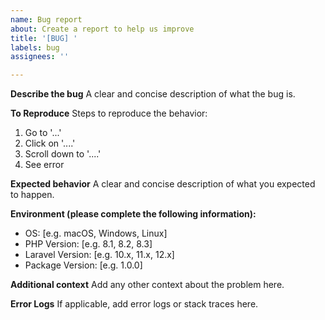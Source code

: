 ```yaml
---
name: Bug report
about: Create a report to help us improve
title: '[BUG] '
labels: bug
assignees: ''

---
```


**Describe the bug**
A clear and concise description of what the bug is.

**To Reproduce**
Steps to reproduce the behavior:
1. Go to '...'
2. Click on '....'
3. Scroll down to '....'
4. See error

**Expected behavior**
A clear and concise description of what you expected to happen.

**Environment (please complete the following information):**
 - OS: [e.g. macOS, Windows, Linux]
 - PHP Version: [e.g. 8.1, 8.2, 8.3]
 - Laravel Version: [e.g. 10.x, 11.x, 12.x]
 - Package Version: [e.g. 1.0.0]

**Additional context**
Add any other context about the problem here.

**Error Logs**
If applicable, add error logs or stack traces here.
